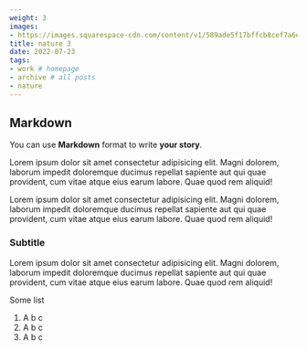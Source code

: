 ```yaml
---
weight: 3
images:
- https://images.squarespace-cdn.com/content/v1/589ade5f17bffcb8cef7a6e6/1489517869551-JDKX9Y6M50XCZ6ESJS7X/16142540_1418833208151102_5797922330607956008_n%5B1%5D.jpg?format=1000w
title: nature 3
date: 2022-07-23
tags:
- work # homepage
- archive # all posts
- nature
---
```


## Markdown

You can use **Markdown** format to write **your story**.

Lorem ipsum dolor sit amet consectetur adipisicing elit. Magni dolorem, laborum impedit doloremque ducimus repellat sapiente aut qui quae provident, cum vitae atque eius earum labore. Quae quod rem aliquid! 

Lorem ipsum dolor sit amet consectetur adipisicing elit. Magni dolorem, laborum impedit doloremque ducimus repellat sapiente aut qui quae provident, cum vitae atque eius earum labore. Quae quod rem aliquid!

### Subtitle

Lorem ipsum dolor sit amet consectetur adipisicing elit. Magni dolorem, laborum impedit doloremque ducimus repellat sapiente aut qui quae provident, cum vitae atque eius earum labore. Quae quod rem aliquid!

Some list

1. A b c
2. A b c
3. A b c 
